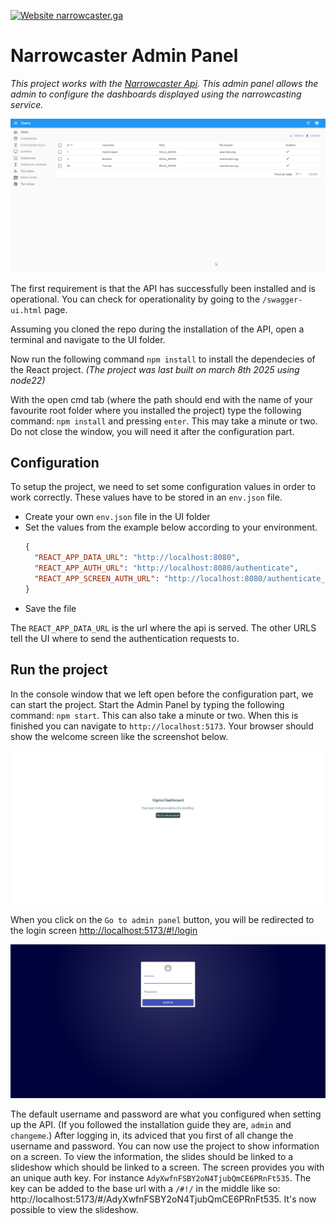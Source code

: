 [![Website narrowcaster.ga](https://img.shields.io/website-up-down-green-red/https/narrowcaster.ba99.nl.svg)](https://narrowcaster.ga/)

# Narrowcaster Admin Panel
_This project works with the [Narrowcaster Api](https://github.com/brann0n/narrowcaster/tree/main/API). This admin panel allows the admin to configure the dashboards displayed using the narrowcasting service._

![dashboard-example](docs/img/dashboard-example.png?raw=true "Dashboard Example")

The first requirement is that the API has successfully been installed and is operational. You can check for operationality by going to the `/swagger-ui.html` page.

Assuming you cloned the repo during the installation of the API, open a terminal and navigate to the UI folder.

Now run the following command `npm install` to install the dependecies of the React project. _(The project was last built on march 8th 2025 using node22)_  

With the open cmd tab (where the path should end with the name of your favourite root folder where you installed the project) type the following command: `npm install` and pressing `enter`. This may take a minute or two. Do not close the window, you will need it after the configuration part.

## Configuration
To setup the project, we need to set some configuration values in order to work correctly. These values have to be stored in an `env.json` file.
- Create your own `env.json` file in the UI folder
- Set the values from the example below according to your environment.
  ```json
  {
    "REACT_APP_DATA_URL": "http://localhost:8080",
    "REACT_APP_AUTH_URL": "http://localhost:8080/authenticate",
    "REACT_APP_SCREEN_AUTH_URL": "http://localhost:8080/authenticate_screen"
  }
  ```
- Save the file

The `REACT_APP_DATA_URL` is the url where the api is served. The other URLS tell the UI where to send the authentication requests to.

## Run the project
In the console window that we left open before the configuration part, we can start the project. Start the Admin Panel by typing the following command: `npm start`. This can also take a minute or two. When this is finished you can navigate to `http://localhost:5173`. Your browser should show the welcome screen like the screenshot below.

![welcome-screen](docs/img/welcome-screen.png "Welcome Screen")

When you click on the `Go to admin panel` button, you will be redirected to the login screen [http://localhost:5173/#!/login](http://localhost:5173/#!/login)

![login-screen](docs/img/login-screen.png "Login Screen")

The default username and password are what you configured when setting up the API. (If you followed the installation guide they are, `admin` and `changeme`.) After logging in, its adviced that you first of all change the username and password. You can now use the project to show information on a screen. To view the information, the slides should be linked to a slideshow which should be linked to a screen. The screen provides you with an unique auth key. For instance `AdyXwfnFSBY2oN4TjubQmCE6PRnFt535`. The key can be added to the base url with a `/#!/` in the middle like so: http://localhost:5173/#/AdyXwfnFSBY2oN4TjubQmCE6PRnFt535. It's now possible to view the slideshow.
